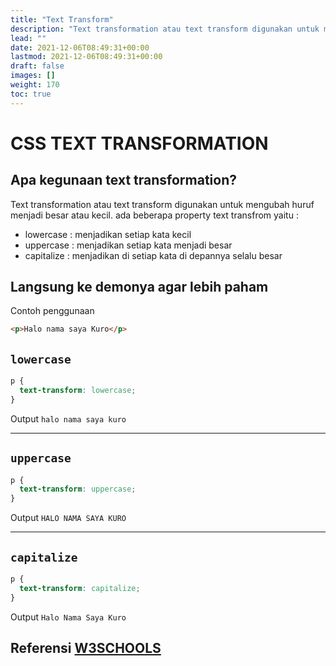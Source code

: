 ```yaml
---
title: "Text Transform"
description: "Text transformation atau text transform digunakan untuk mengubah huruf menjadi besar atau kecil."
lead: ""
date: 2021-12-06T08:49:31+00:00
lastmod: 2021-12-06T08:49:31+00:00
draft: false
images: []
weight: 170
toc: true
---
```

# CSS TEXT TRANSFORMATION

## Apa kegunaan text transformation?

Text transformation atau text transform digunakan untuk mengubah huruf menjadi besar atau kecil.
ada beberapa property text transfrom yaitu :

- lowercase : menjadikan setiap kata kecil
- uppercase : menjadikan setiap kata menjadi besar
- capitalize : menjadikan di setiap kata di depannya selalu besar

## Langsung ke demonya agar lebih paham

Contoh penggunaan

```html
<p>Halo nama saya Kuro</p>
```

## `lowercase`

```css
p {
  text-transform: lowercase;
}
```

Output
`halo nama saya kuro`

---

## `uppercase`

```css
p {
  text-transform: uppercase;
}
```

Output
`HALO NAMA SAYA KURO`

---

## `capitalize`

```css
p {
  text-transform: capitalize;
}
```

Output
`Halo Nama Saya Kuro`

## Referensi [W3SCHOOLS](https://www.w3schools.com/css/css_text_transformation.asp)
